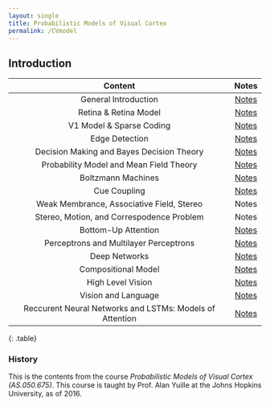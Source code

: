 ```yaml
---
layout: single
title: Probabilistic Models of Visual Cortex 
permalink: /CVmodel
---
```


## Introduction



| Content | Notes |
|:-------:|:-----:|
|General Introduction|<a href="/CVmodel/introduction/">Notes</a> |
|Retina & Retina Model|<a href="/CVmodel/retina/">Notes</a>|
|V1 Model & Sparse Coding|<a href="/CVmodel/V1/">Notes</a>|
|Edge Detection | <a href="/CVmodel/Edge/">Notes</a>|
|Decision Making and Bayes Decision Theory| <a href="/CVmodel/BDT">Notes</a>|
|Probability Model and Mean Field Theory| <a href="/CVmodel/MeanField/">Notes</a> |
|Boltzmann Machines | <a href="/CVmodel/Baltzmann/"> Notes</a>|
|Cue Coupling| <a href="/CVmodel/cuecoupling">Notes</a>|
|Weak Membrance, Associative Field, Stereo|Notes|
|Stereo, Motion, and Correspodence Problem|Notes|
|Bottom-Up Attention | <a href="/CVmodel/Attention">Notes</a>|
|Perceptrons and Multilayer Perceptrons|<a href="/CVmodel/perceptron/">Notes</a>|
|Deep Networks|<a href="/CVmodel/deeplearning/">Notes</a>|
|Compositional Model| <a href="/CVmodel/compositional/"> Notes </a> |
|High Level Vision | <a href="/CVmodel/hlvision"> Notes</a> |
|Vision and Language | <a href="/CVmodel/caption">Notes</a>  |
|Reccurent Neural Networks and LSTMs: Models of Attention | <a href="/CVmodel/RNN/"> Notes </a>|
{: .table}

### History

This is the contents from the course _Probabilistic Models of Visual Cortex (AS.050.675)_. This course is taught by Prof. Alan Yuille at the Johns Hopkins University, as of 2016.
